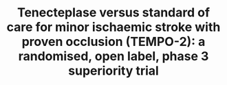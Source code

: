 ---
draft: false
title: 'Tenecteplase versus standard of care for minor ischaemic stroke with proven occlusion (TEMPO-2): a randomised, open label, phase 3 superiority trial'
publishDate: 2024-06-15
journal: 'The Lancet, Volume 403, Issue 10444, 2597 - 2605 '
authors: ['Coutts', 'Shelagh BSalluzzi', 'Marina et al.']
link: 'https://www.thelancet.com/journals/lancet/article/PIIS0140-6736(24)00921-8/abstract'
---